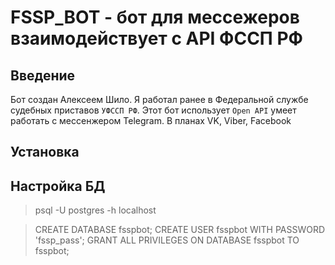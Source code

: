 # FSSP_BOT - бот для мессежеров взаимодействует с API ФССП РФ

## Введение
Бот создан Алексеем Шило. Я работал ранее в Федеральной службе судебных приставов `УФССП РФ`. 
Этот бот использует `Open API` умеет работать с мессенжером Telegram.
В планах VK, Viber,  Facebook
## Установка

## Настройка БД

> psql -U postgres -h localhost

> CREATE DATABASE fsspbot;
> CREATE USER fsspbot WITH PASSWORD 'fssp_pass';
> GRANT ALL PRIVILEGES ON DATABASE fsspbot TO fsspbot;

 